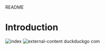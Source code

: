 README
# Introduction

![index](https://user-images.githubusercontent.com/35099243/123341302-6bf42c00-d556-11eb-8d2e-67dcb030361b.png)
![external-content duckduckgo com](https://user-images.githubusercontent.com/35099243/123340861-9c879600-d555-11eb-82dc-b6960ee25b0a.jpeg)
